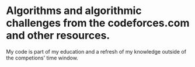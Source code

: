 # Algorithms and algorithmic challenges from the codeforces.com and other resources.

My code is part of my education and a refresh of my knowledge outside of the competions' time window.


